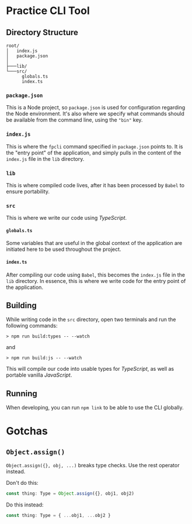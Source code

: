 # Practice CLI Tool

## Directory Structure

```
root/
│   index.js
│   package.json
│
├───lib/
└───src/
      globals.ts
      index.ts
```

### `package.json`

This is a Node project, so `package.json` is used for configuration regarding
the Node environment. It's also where we specify what commands should be
available from the command line, using the `"bin"` key.

### `index.js`

This is where the `fpcli` command specified in `package.json` points to. It is
the "entry point" of the application, and simply pulls in the content of the
`index.js` file in the `lib` directory.

### `lib`

This is where compiled code lives, after it has been processed by `Babel` to
ensure portability.

### `src`

This is where we write our code using _TypeScript_.

#### `globals.ts`

Some variables that are useful in the global context of the application are
initiated here to be used throughout the project.

#### `index.ts`

After compiling our code using `Babel`, this becomes the `index.js` file in the
`lib` directory. In essence, this is where we write code for the entry point of
the application.

## Building

While writing code in the `src` directory, open two terminals and run the
following commands:

```
> npm run build:types -- --watch
```

and

```
> npm run build:js -- --watch
```

This will compile our code into usable types for _TypeScript_, as well as
portable vanilla _JavaScript_.

## Running

When developing, you can run `npm link` to be able to use the CLI globally.

# Gotchas

## `Object.assign()`

`Object.assign({}, obj, ...)` breaks type checks. Use the rest operator instead.

Don't do this:

```js
const thing: Type = Object.assign({}, obj1, obj2)
```

Do this instead:

```js
const thing: Type = { ...obj1, ...obj2 }
```
